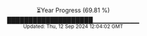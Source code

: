 <p align="center">
⏳Year Progress (69.81 %)<br>
████████████████████▁▁▁▁▁▁▁▁▁▁ <br>
<sub>Updated: Thu, 12 Sep 2024 12:04:02 GMT</sub>
</p>

